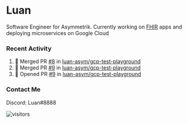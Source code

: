 # Luan

Software Engineer for Asymmetrik. Currently working on [FHIR](https://hl7.org/FHIR/) apps and deploying microservices on Google Cloud

### Recent Activity

<!--START_SECTION:activity-->
1. 🎉 Merged PR [#8](https://github.com/luan-asym/gcp-test-playground/pull/8) in [luan-asym/gcp-test-playground](https://github.com/luan-asym/gcp-test-playground)
2. 🎉 Merged PR [#9](https://github.com/luan-asym/gcp-test-playground/pull/9) in [luan-asym/gcp-test-playground](https://github.com/luan-asym/gcp-test-playground)
3. 💪 Opened PR [#9](https://github.com/luan-asym/gcp-test-playground/pull/9) in [luan-asym/gcp-test-playground](https://github.com/luan-asym/gcp-test-playground)
<!--END_SECTION:activity-->

### Contact Me

Discord: Luan#8888

![visitors](https://visitor-badge.glitch.me/badge?page_id=luan-asym.visitor-badge)
